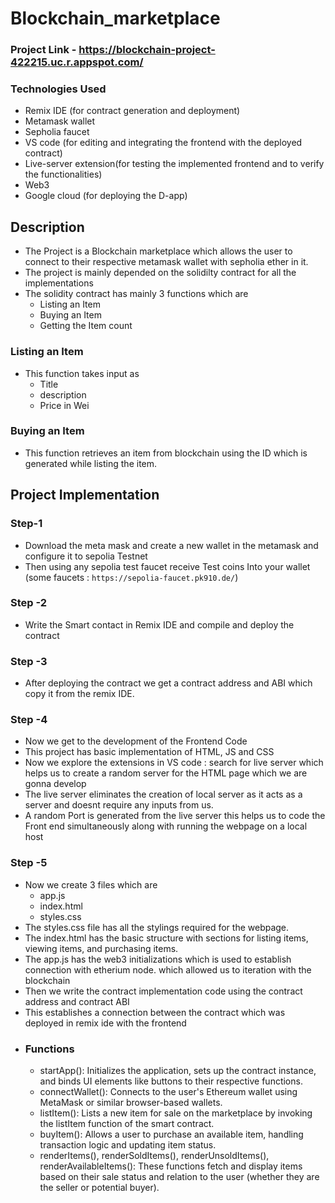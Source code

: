 # Blockchain_marketplace
### Project Link - https://blockchain-project-422215.uc.r.appspot.com/

### Technologies Used
* Remix IDE (for contract generation and deployment)
* Metamask wallet
* Sepholia faucet
* VS code (for editing and integrating the frontend with the deployed contract)
* Live-server extension(for testing the implemented frontend and to verify the functionalities)
* Web3
* Google cloud (for deploying the D-app)
  
## Description
* The Project is a Blockchain marketplace which allows the user to connect to their respective metamask wallet with sepholia ether in it.
* The project is mainly depended on the solidilty contract for all the implementations
* The solidity contract has mainly 3 functions which are
  * Listing an Item
  * Buying an Item
  * Getting the Item count

### Listing an Item
* This function takes input as
   * Title
   * description
   * Price in Wei

### Buying an Item
* This function retrieves an item from blockchain using the ID which is generated while listing the item.

## Project Implementation
### Step-1
* Download the meta mask and create a new wallet in the metamask and configure it to sepolia Testnet
* Then using any sepolia test faucet receive Test coins Into your wallet (some faucets : ``` https://sepolia-faucet.pk910.de/ ```)
### Step -2
* Write the Smart contact in Remix IDE and compile and deploy the contract
### Step -3
* After deploying the contract we get a contract address and ABI which copy it from the remix IDE.
### Step -4
* Now we get to the development of the Frontend Code
* This project has basic implementation of HTML, JS and CSS
* Now we explore the extensions in VS code : search for live server which helps us to create a random server for the HTML page which we are gonna develop
* The live server eliminates the creation of local server as it acts as a server and doesnt require any inputs from us.
* A random Port is generated from the live server this helps us to code the Front end simultaneously along with running the webpage on a local host
### Step -5
* Now we create 3 files which are
   * app.js
   * index.html
   * styles.css
* The styles.css file has all the stylings required for the webpage.
* The index.html has the basic structure with sections for listing items, viewing items, and purchasing items.
* The app.js has the web3 initializations which is used to establish connection with etherium node. which allowed us to iteration with the blockchain
* Then we write the contract implementation code using the contract address and contract ABI
* This establishes a connection between the contract which was deployed in remix ide with the frontend
* ### Functions
  * startApp(): Initializes the application, sets up the contract instance, and binds UI elements like buttons to their respective functions.
  * connectWallet(): Connects to the user's Ethereum wallet using MetaMask or similar browser-based wallets.
  * listItem(): Lists a new item for sale on the marketplace by invoking the listItem function of the smart contract.
  * buyItem(): Allows a user to purchase an available item, handling transaction logic and updating item status.
  * renderItems(), renderSoldItems(), renderUnsoldItems(), renderAvailableItems(): These functions fetch and display items based on their sale status and relation to the user (whether they are the seller or potential buyer).



